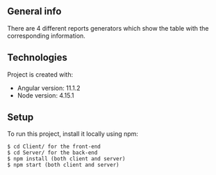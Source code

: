 ## General info

There are 4 different reports generators which show the table with the corresponding information.

## Technologies

Project is created with:

- Angular version: 11.1.2
- Node version: 4.15.1

## Setup

To run this project, install it locally using npm:

```
$ cd Client/ for the front-end
$ cd Server/ for the back-end
$ npm install (both client and server)
$ npm start (both client and server)
```
